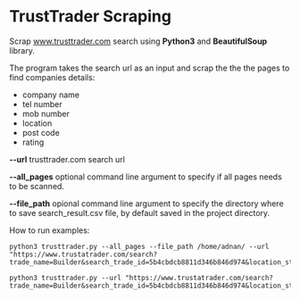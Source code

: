 # TrustTrader Scraping
Scrap www.trusttrader.com search using **Python3** and **BeautifulSoup** library.

The program takes the search url as an input and scrap the the the pages to find companies details: 
- company name
- tel number
- mob number
- location
- post code
- rating 


**--url** trusttrader.com search url

**--all_pages** optional command line argument to specify if all pages needs to be scanned.

**--file_path** opional command line argument to specify the directory where to save search_result.csv file, by default saved in the project directory.

How to run examples:
```
python3 trusttrader.py --all_pages --file_path /home/adnan/ --url "https://www.trustatrader.com/search?trade_name=Builder&search_trade_id=5b4cbdcb8811d346b846d974&location_str=Bury+St+Edmunds&lat=&lon=&trader=&search_trader_id="
```

```
python3 trusttrader.py --url "https://www.trustatrader.com/search?trade_name=Builder&search_trade_id=5b4cbdcb8811d346b846d974&location_str=Bury+St+Edmunds&lat=&lon=&trader=&search_trader_id="
```
